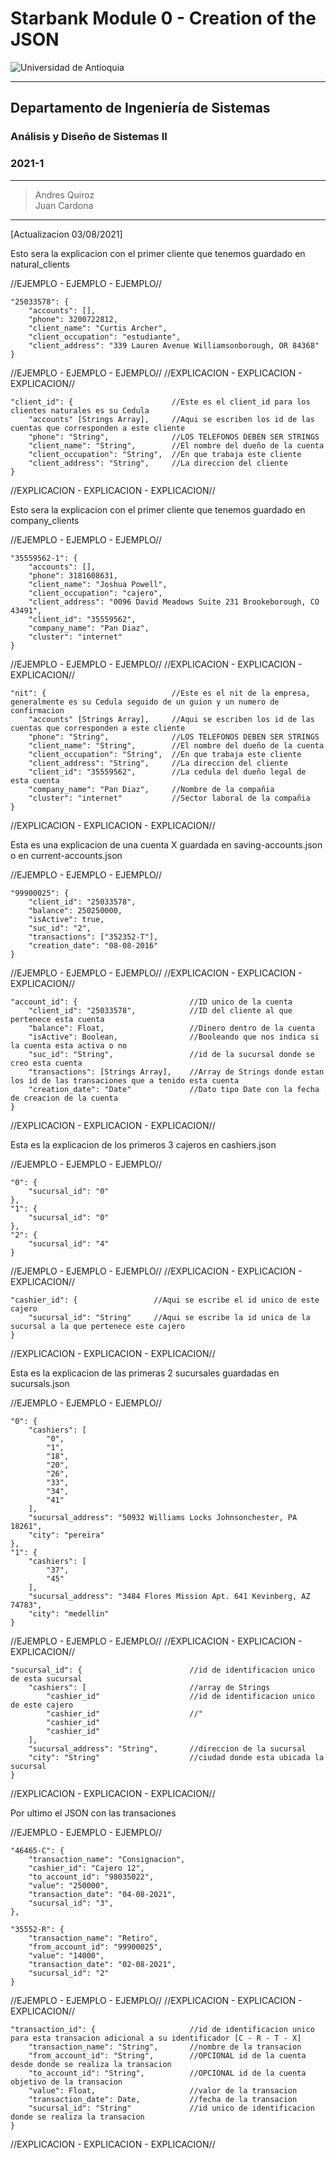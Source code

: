 # Starbank Module 0 - Creation of the JSON

![Universidad de Antioquia](https://www.udea.edu.co/wps/wcm/connect/udea/721b156e-f6bc-4dc8-8595-8b4731c9a8c7/facultad-ingenieria.png?MOD=AJPERES&CVID=nc5CqsS)

---
## Departamento de Ingeniería de Sistemas
### Análisis y Diseño de Sistemas II
### 2021-1
---
> Andres Quiroz\
> Juan Cardona
---


[Actualizacion 03/08/2021]

Esto sera la explicacion con el primer cliente que tenemos
guardado en natural_clients

//EJEMPLO - EJEMPLO - EJEMPLO//

	"25033578": {
        "accounts": [],
		"phone": 3200722812,
        "client_name": "Curtis Archer",
        "client_occupation": "estudiante",
        "client_address": "339 Lauren Avenue Williamsonborough, OR 84368"
	}

//EJEMPLO - EJEMPLO - EJEMPLO//
//EXPLICACION - EXPLICACION - EXPLICACION//

	"client_id": {						//Este es el client_id para los clientes naturales es su Cedula
		"accounts" [Strings Array],		//Aqui se escriben los id de las cuentas que corresponden a este cliente
		"phone": "String",				//LOS TELEFONOS DEBEN SER STRINGS
		"client_name": "String",		//El nombre del dueño de la cuenta
		"client_occupation": "String",	//En que trabaja este cliente
		"client_address": "String",		//La direccion del cliente
	}

//EXPLICACION - EXPLICACION - EXPLICACION//

Esto sera la explicacion con el primer cliente que tenemos
guardado en company_clients

//EJEMPLO - EJEMPLO - EJEMPLO//

	"35559562-1": {
       	"accounts": [],
	    "phone": 3181608631,
      	"client_name": "Joshua Powell",
	    "client_occupation": "cajero",
	    "client_address": "0096 David Meadows Suite 231 Brookeborough, CO 43491",
	    "client_id": "35559562",
      	"company_name": "Pan Diaz",
	    "cluster": "internet"
    }

//EJEMPLO - EJEMPLO - EJEMPLO//
//EXPLICACION - EXPLICACION - EXPLICACION//

	"nit": {							//Este es el nit de la empresa, generalmente es su Cedula seguido de un guion y un numero de confirmacion
        "accounts" [Strings Array],		//Aqui se escriben los id de las cuentas que corresponden a este cliente
	    "phone": "String",				//LOS TELEFONOS DEBEN SER STRINGS
		"client_name": "String",		//El nombre del dueño de la cuenta
		"client_occupation": "String",	//En que trabaja este cliente
		"client_address": "String",		//La direccion del cliente
	    "client_id": "35559562",		//La cedula del dueño legal de esta cuenta
        "company_name": "Pan Diaz",		//Nombre de la compañia
	    "cluster": "internet"			//Sector laboral de la compañia
    }

//EXPLICACION - EXPLICACION - EXPLICACION//

Esta es una explicacion de una cuenta X guardada en saving-accounts.json
o en current-accounts.json

//EJEMPLO - EJEMPLO - EJEMPLO//

	"99900025": {
		"client_id": "25033578",
		"balance": 250250000,
		"isActive": true,
		"suc_id": "2",
		"transactions": ["352352-T"],
		"creation_date": "08-08-2016"
	}

//EJEMPLO - EJEMPLO - EJEMPLO//
//EXPLICACION - EXPLICACION - EXPLICACION//

	"account_id": {							//ID unico de la cuenta
		"client_id": "25033578",			//ID del cliente al que pertenece esta cuenta
		"balance": Float,					//Dinero dentro de la cuenta
		"isActive": Boolean,				//Booleando que nos indica si la cuenta esta activa o no
		"suc_id": "String",					//id de la sucursal donde se creo esta cuenta
		"transactions": [Strings Array],	//Array de Strings donde estan los id de las transaciones que a tenido esta cuenta
		"creation_date": "Date"				//Dato tipo Date con la fecha de creacion de la cuenta
	}

//EXPLICACION - EXPLICACION - EXPLICACION//

Esta es la explicacion de los primeros 3 cajeros en cashiers.json

//EJEMPLO - EJEMPLO - EJEMPLO//

	"0": {
        "sucursal_id": "0"
    },
    "1": {
        "sucursal_id": "0"
    },
    "2": {
        "sucursal_id": "4"
    }
	
//EJEMPLO - EJEMPLO - EJEMPLO//
//EXPLICACION - EXPLICACION - EXPLICACION//

	"cashier_id": {					//Aqui se escribe el id unico de este cajero
		"sucursal_id": "String"		//Aqui se escribe la id unica de la sucursal a la que pertenece este cajero
	}
	
//EXPLICACION - EXPLICACION - EXPLICACION//

Esta es la explicacion de las primeras 2 sucursales guardadas en sucursals.json

//EJEMPLO - EJEMPLO - EJEMPLO//

	"0": {
        "cashiers": [
            "0",
            "1",
            "18",
            "20",
            "26",
            "33",
            "34",
            "41"
        ],
        "sucursal_address": "50932 Williams Locks Johnsonchester, PA 18261",
        "city": "pereira"
    },
    "1": {
        "cashiers": [
            "37",
            "45"
        ],
        "sucursal_address": "3484 Flores Mission Apt. 641 Kevinberg, AZ 74783",
        "city": "medellin"
    }
	
//EJEMPLO - EJEMPLO - EJEMPLO//
//EXPLICACION - EXPLICACION - EXPLICACION//

	"sucursal_id": {						//id de identificacion unico de esta sucursal
		"cashiers": [						//array de Strings
			"cashier_id"					//id de identificacion unico de este cajero
			"cashier_id"					//"
			"cashier_id"
			"cashier_id"
		],
		"sucursal_address": "String",		//direccion de la sucursal
		"city": "String"					//ciudad donde esta ubicada la sucursal
	}
	
//EXPLICACION - EXPLICACION - EXPLICACION//

Por ultimo el JSON con las transaciones

//EJEMPLO - EJEMPLO - EJEMPLO//

	"46465-C": {
		"transaction_name": "Consignacion",
		"cashier_id": "Cajero 12",
		"to_account_id": "98035022",
		"value": "250000",
		"transaction_date": "04-08-2021",
		"sucursal_id": "3",
	},
	
	"35552-R": {
		"transaction_name": "Retiro",
		"from_account_id": "99900025",
		"value": "14000",
		"transaction_date": "02-08-2021",
		"sucursal_id": "2"
	}
	
//EJEMPLO - EJEMPLO - EJEMPLO//
//EXPLICACION - EXPLICACION - EXPLICACION//

	"transaction_id": {						//id de identificacion unico para esta transacion adicional a su identificador [C - R - T - X]
		"transaction_name": "String",		//nombre de la transacion
		"from_account_id": "String",		//OPCIONAL id de la cuenta desde donde se realiza la transacion
		"to_account_id": "String",			//OPCIONAL id de la cuenta objetivo de la transacion
		"value": Float,						//valor de la transacion
		"transaction_date": Date,			//fecha de la transacion
		"sucursal_id": "String"				//id unico de identificacion donde se realiza la transacion
	}
	
//EXPLICACION - EXPLICACION - EXPLICACION//